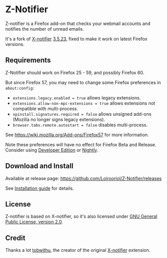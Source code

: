 # Z-Notifier
Z-notifier is a Firefox add-on that checks your webmail accounts and notifies the number of unread emails.

It's a fork of [X-notifier](https://addons.mozilla.org/firefox/addon/xnotifier/) [3.5.23](https://addons.mozilla.org/firefox/addon/xnotifier/versions/3.5.23), fixed to make it work on latest Firefox versions.

## Requirements
Z-Notifier should work on Firefox 25 - 59, and possibly Firefox 60.

But since Firefox 57, you may need to change some Firefox preferences in `about:config`:
 - `extensions.legacy.enabled = true` allows legacy extensions.
 - `extensions.allow-non-mpc-extensions = true` allows extensions not compatible with multi-process.
 - `xpinstall.signatures.required = false` allows unsigned add-ons (Mozilla no longer signs legacy extensions).
 - `browser.tabs.remote.autostart = false` disables multi-process.
 
See https://wiki.mozilla.org/Add-ons/Firefox57 for more information.

Note these preferences will have no effect for Firefox Beta and Release. Consider using [Developer Edition](https://www.mozilla.org/firefox/channel/desktop/#developer) or [Nightly](https://www.mozilla.org/firefox/channel/desktop/#nightly).
  
## Download and Install
Available at release page: https://github.com/Loirooriol/Z-Notifier/releases

See [Installation guide](https://github.com/Loirooriol/Z-Notifier/wiki/Installation-guide) for details.

## License
Z-notifier is based on X-notifier, so it's also licensed under [GNU General Public License, version 2.0](http://www.gnu.org/licenses/gpl-2.0.html).

## Credit
Thanks a lot [tobwithu](http://xnotifier.tobwithu.com), the creator of the original [X-notifier](https://addons.mozilla.org/firefox/addon/xnotifier/) extension.

